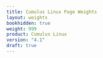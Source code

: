```yaml
---
title: Cumulus Linux Page Weights
layout: weights
bookhidden: true
weight: 999
product: Cumulus Linux
version: "4.1"
draft: true
---
```


